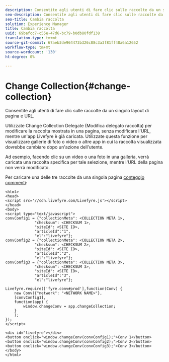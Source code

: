 ```yaml
---
description: Consentite agli utenti di fare clic sulle raccolte da un singolo layout di pagina e URL.
seo-description: Consentite agli utenti di fare clic sulle raccolte da un singolo layout di pagina e URL.
seo-title: Cambia raccolta
solution: Experience Manager
title: Cambia raccolta
uuid: 69bafcc7-c55e-47d6-bc79-b0db80fdf138
translation-type: tm+mt
source-git-commit: 67aeb3de964473b326c88c3a3f81ff48a6a12652
workflow-type: tm+mt
source-wordcount: '130'
ht-degree: 0%

---
```



# Change Collection{#change-collection}

Consentite agli utenti di fare clic sulle raccolte da un singolo layout di pagina e URL.

Utilizzate Change Collection Delegate (Modifica delegato raccolta) per modificare la raccolta mostrata in una pagina, senza modificare l&#39;URL, mentre un&#39;app Livefyre è già caricata. Utilizzate questa funzione per visualizzare gallerie di foto o video o altre app in cui la raccolta visualizzata dovrebbe cambiare dopo un&#39;azione dell&#39;utente.

Ad esempio, facendo clic su un video o una foto in una galleria, verrà caricata una raccolta specifica per tale selezione, mentre l&#39;URL della pagina non verrà modificato.

Per caricare una delle tre raccolte da una singola pagina [conteggio commenti](/help/implementation/c-advanced-topics/t-display-comment-count.md):

```
<html> 
<head> 
<script src='//cdn.livefyre.com/Livefyre.js'></script> 
</head> 
<body> 
<script type="text/javascript"> 
convConfig1 = {"collectionMeta": <COLLECTION META 1>, 
             "checksum": <CHECKSUM 1>, 
             "siteId": <SITE ID>, 
             "articleId":"1", 
             "el":"livefyre"}; 
convConfig2 = {"collectionMeta": <COLLECTION META 2>, 
             "checksum": <CHECKSUM 2>, 
             "siteId": <SITE ID>, 
             "articleId":"2", 
             "el":"livefyre"}; 
convConfig3 = {"collectionMeta": <COLLECTION META 3>, 
             "checksum": <CHECKSUM 3>, 
             "siteId": <SITE ID>, 
             "articleId":"3", 
             "el":"livefyre"}; 
  
Livefyre.require(['fyre.conv#prod'],function(Conv) { 
    new Conv({"network": "<NETWORK NAME>"}, 
    [convConfig1], 
    function(app) {  
        window.changeConv = app.changeCollection; 
    } 
    ); 
}); 
</script> 
  
<div id="livefyre"></div> 
<button onclick="window.changeConv(convConfig1);">Conv 1</button> 
<button onclick="window.changeConv(convConfig2);">Conv 2</button> 
<button onclick="window.changeConv(convConfig3);">Conv 3</button> 
</body> 
</html>
```

